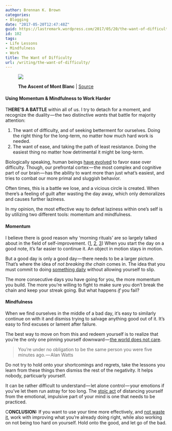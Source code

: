 ```yaml
---
author: Brennan K. Brown
categories:
- Blogging
date: "2017-05-20T12:47:48Z"
guid: https://lastremark.wordpress.com/2017/05/20/the-want-of-difficulty/
id: 102
tags:
- Life Lessons
- Mindfulness
- Work
title: The Want of Difficulty
url: /writing/the-want-of-difficulty/
---
```


<figure class="wp-caption">

<img data-width="3071" data-height="2323" src="https://cdn-images-1.medium.com/max/1200/1*qh4WvKp3HLo5Naw7gZ93aw.jpeg" /> <figcaption class="wp-caption-text"><b>The Ascent of Mont Blanc</b> | <a href="https://en.wikipedia.org/wiki/John_Auldjo#/media/File:The_ascent_of_Mont_Blanc_by_John_Auldjo%27s_party_in_1827;_mou_Wellcome_V0025171.jpg" target="_blank" rel="noopener noreferrer">Source</a></figcaption></figure>

#### Using Momentum & Mindfulness to Work Harder

<span>T</span><b>HERE’S A BATTLE</b> within all of us. I try to detach for a moment, and recognize the duality — the two distinctive _wants_ that battle for majority attention:

1. The want of difficulty, and of seeking betterment for ourselves. Doing the right thing for the long-term, no matter how much hard work is needed.
2. The want of ease, and taking the path of least resistance. Doing the easiest thing no matter how detrimental it might be long-term.

Biologically speaking, human beings <a href="http://time.com/4027942/lazy-walking-exercise/" target="_blank" rel="noopener noreferrer">have evolved</a> to favor ease over difficulty. Though, our prefrontal cortex — the most complex and cognitive part of our brain — has the ability to want more than just what’s easiest, and tries to combat our more primal and sluggish behavior.

<!--more-->

Often times, this is a battle we lose, and a vicious circle is created. When there’s a feeling of guilt after wasting the day away, which only demoralizes and causes further laziness.

In my opinion, the most effective way to defeat laziness within one’s self is by utilizing two different tools: momentum and mindfulness.

#### Momentum

I believe there is good reason why ‘morning rituals’ are so largely talked about in the field of self-improvement. (<a href="http://www.businessinsider.com/what-successful-people-do-before-breakfast-2016-8/#start-the-day-right-with-exercise-3" target="_blank" rel="noopener noreferrer">1</a>, <a href="https://buddhaimonia.com/blog/7-morning-rituals" target="_blank" rel="noopener noreferrer">2</a>, <a href="https://wanderlust.com/journal/30-morning-rituals-to-bring-you-joy/" target="_blank" rel="noopener noreferrer">3</a>) When you start the day on a good note, it’s far easier to continue it. An object in motion stays in motion.

But a good day is only a good day — there needs to be a larger picture. That’s where the idea of _not breaking the chain_ comes in. The idea that you must commit to doing <a href="https://medium.com/@brennanbrown/posting-every-day-a57285388029" target="_blank" rel="noopener noreferrer">something daily</a> without allowing yourself to slip.

The more consecutive days you have going for you, the more momentum you build. The more you’re willing to fight to make sure you don’t break the chain and keep your streak going. But what happens _if_ you fail?

#### Mindfulness

When we find ourselves in the middle of a bad day, it’s easy to similarly continue on with it and dismiss trying to salvage anything good out of it. It’s easy to find excuses or lament after failure.

The best way to move on from this and redeem yourself is to realize that you’re the only one pinning yourself downward —<a href="https://medium.com/@brennanbrown/the-way-of-walking-alone-b9d77d325f99" target="_blank" rel="noopener noreferrer"> the world does not care</a>.

> You’re under no obligation to be the same person you were five minutes ago. — Alan Watts

Do not try to hold onto your shortcomings and regrets, take the lessons you learn from these things then dismiss the rest of the negativity. It helps nobody, particuarly yourself.

It can be rather difficult to understand — let alone control — your emotions if you’ve let them run astray for too long. The <a href="https://dailystoic.com/what-is-stoicism-a-definition-3-stoic-exercises-to-get-you-started/" target="_blank" rel="noopener noreferrer">stoic act</a> of distancing yourself from the emotional, impulsive part of your mind is one that needs to be practiced.

<span>C</span><b>ONCLUSION:</b> If you want to use your time more effectively, and <a href="https://medium.com/@brennanbrown/our-finite-everything-8ed4d9d70a2f" target="_blank" rel="noopener noreferrer">not waste it</a>, work with improving what you’re already doing right, while also working on not being too hard on yourself. Hold onto the good, and let go of the bad.
